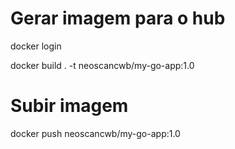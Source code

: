 # Gerar imagem para o hub
docker login

docker build . -t neoscancwb/my-go-app:1.0

# Subir imagem
docker push neoscancwb/my-go-app:1.0